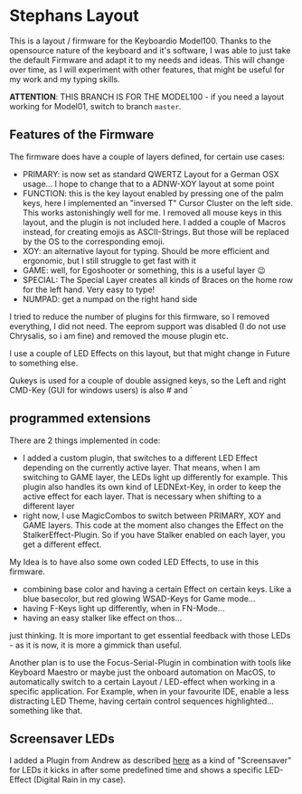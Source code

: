 # Stephans Layout

This is a layout / firmware for the Keyboardio Model100. Thanks to the opensource nature of the keyboard and it's software, I was able to just take the default Firmware and adapt it to my needs and ideas. This will change over time, as I will experiment with other features, that might be useful for my work and my typing skills.

**ATTENTION**: THIS BRANCH IS FOR THE MODEL100 - if you need a layout working for Model01,
switch to branch `master`.

## Features of the Firmware

The firmware does have a couple of layers defined, for certain use cases:

- PRIMARY: is now set as standard QWERTZ Layout for a German OSX usage... I hope to change that to a ADNW-XOY layout at some point
- FUNCTION: this is the key layout enabled by pressing one of the palm keys, here I implemented an "inversed T" Cursor Cluster on the left side. This works astonishingly well for me. I removed all mouse keys in this layout, and the plugin is not included here. I added a couple of Macros instead, for creating emojis as ASCII-Strings. But those will be replaced by the OS to the corresponding emoji.
- XOY: an alternative layout for typing. Should be more efficient and ergonomic, but I still struggle to get fast with it
- GAME: well, for Egoshooter or something, this is a useful layer 😉
- SPECIAL: The Special Layer creates all kinds of Braces on the home row for the left hand. Very easy to type!
- NUMPAD: get a numpad on the right hand side

I tried to reduce the number of plugins for this firmware, so I removed everything, I did not need. The eeprom support was disabled (I do not use Chrysalis, so i am fine) and removed the mouse plugin etc.

I use a couple of LED Effects on this layout, but that might change in Future to something else.

Qukeys is used for a couple of double assigned keys, so the Left and right CMD-Key (GUI for windows users) is also # and ´

## programmed extensions

There are 2 things implemented in code:

- I added a custom plugin, that switches to a different LED Effect depending on the currently active layer. That means, when I am switching to GAME layer, the LEDs light up differently for example. This plugin also handles its own kind of LEDNExt-Key, in order to keep the active effect for each layer. That is necessary when shifting to a different layer
- right now, I use MagicCombos to switch between PRIMARY, XOY and GAME layers. This code at the moment also changes the Effect on the StalkerEffect-Plugin. So if you have Stalker enabled on each layer, you get a different effect.

My Idea is to have also some own coded LED Effects, to use in this firmware.

- combining base color and having a certain Effect on certain keys. Like a blue basecolor, but red glowing WSAD-Keys for Game mode...
- having F-Keys light up differently, when in FN-Mode...
- having an easy stalker like effect on thos...

just thinking. It is more important to get essential feedback with those LEDs - as it is now, it is more a gimmick than useful.

Another plan is to use the Focus-Serial-Plugin in combination with tools like Keyboard Maestro or maybe just the onboard automation on MacOS, to automatically switch to a certain Layout / LED-effect when working in a specific application. For Example, when in your favourite IDE, enable a less distracting LED Theme, having certain control sequences highlighted... something like that.

## Screensaver LEDs
I added a Plugin from Andrew as described [here](https://community.keyboard.io/t/do-these-plugins-exist/5772/2) as a kind of "Screensaver" for LEDs
it kicks in after some predefined time and shows a specific LED-Effect (Digital Rain in my case).


